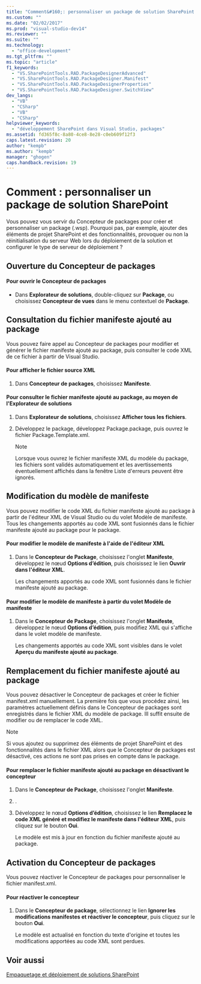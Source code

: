 ```yaml
---
title: "Comment&#160;: personnaliser un package de solution SharePoint | Microsoft Docs"
ms.custom: ""
ms.date: "02/02/2017"
ms.prod: "visual-studio-dev14"
ms.reviewer: ""
ms.suite: ""
ms.technology: 
  - "office-development"
ms.tgt_pltfrm: ""
ms.topic: "article"
f1_keywords: 
  - "VS.SharePointTools.RAD.PackageDesignerAdvanced"
  - "VS.SharePointTools.RAD.PackageDesigner.Manifest"
  - "VS.SharePointTools.RAD.PackageDesignerProperties"
  - "VS.SharePointTools.RAD.PackageDesigner.SwitchView"
dev_langs: 
  - "VB"
  - "CSharp"
  - "VB"
  - "CSharp"
helpviewer_keywords: 
  - "développement SharePoint dans Visual Studio, packages"
ms.assetid: fd365f8c-8a80-4ce8-8e28-c0eb609f12f3
caps.latest.revision: 20
author: "kempb"
ms.author: "kempb"
manager: "ghogen"
caps.handback.revision: 19
---
```

# Comment&#160;: personnaliser un package de solution SharePoint
  Vous pouvez vous servir du Concepteur de packages pour créer et personnaliser un package \(.wsp\).  Pourquoi pas, par exemple, ajouter des éléments de projet SharePoint et des fonctionnalités, provoquer ou non la réinitialisation du serveur Web lors du déploiement de la solution et configurer le type de serveur de déploiement ?  
  
## Ouverture du Concepteur de packages  
  
#### Pour ouvrir le Concepteur de packages  
  
-   Dans **Explorateur de solutions**, double\-cliquez sur **Package**, ou choisissez **Concepteur de vues** dans le menu contextuel de **Package**.  
  
## Consultation du fichier manifeste ajouté au package  
 Vous pouvez faire appel au Concepteur de packages pour modifier et générer le fichier manifeste ajouté au package,  puis consulter le code XML de ce fichier à partir de Visual Studio.  
  
#### Pour afficher le fichier source XML  
  
1.  Dans **Concepteur de packages**, choisissez **Manifeste**.  
  
#### Pour consulter le fichier manifeste ajouté au package, au moyen de l'Explorateur de solutions  
  
1.  Dans **Explorateur de solutions**, choisissez **Afficher tous les fichiers**.  
  
2.  Développez le package, développez Package.package, puis ouvrez le fichier Package.Template.xml.  
  
    > [!NOTE]  
    >  Lorsque vous ouvrez le fichier manifeste XML du modèle du package, les fichiers sont validés automatiquement et les avertissements éventuellement affichés dans la fenêtre Liste d'erreurs peuvent être ignorés.  
  
## Modification du modèle de manifeste  
 Vous pouvez modifier le code XML du fichier manifeste ajouté au package à partir de l'éditeur XML de Visual Studio ou du volet Modèle de manifeste.  Tous les changements apportés au code XML sont fusionnés dans le fichier manifeste ajouté au package pour le package.  
  
#### Pour modifier le modèle de manifeste à l'aide de l'éditeur XML  
  
1.  Dans le **Concepteur de Package**, choisissez l'onglet **Manifeste**, développez le nœud **Options d’édition**, puis choisissez le lien **Ouvrir dans l'éditeur XML**.  
  
     Les changements apportés au code XML sont fusionnés dans le fichier manifeste ajouté au package.  
  
#### Pour modifier le modèle de manifeste à partir du volet Modèle de manifeste  
  
1.  Dans le **Concepteur de Package**, choisissez l'onglet **Manifeste**, développez le nœud **Options d’édition**, puis modifiez XML qui s'affiche dans le volet modèle de manifeste.  
  
     Les changements apportés au code XML sont visibles dans le volet **Aperçu du manifeste ajouté au package**.  
  
## Remplacement du fichier manifeste ajouté au package  
 Vous pouvez désactiver le Concepteur de packages et créer le fichier manifest.xml manuellement.  La première fois que vous procédez ainsi, les paramètres actuellement définis dans le Concepteur de packages sont enregistrés dans le fichier XML du modèle de package.  Ill suffit ensuite de modifier ou de remplacer le code XML.  
  
> [!NOTE]  
>  Si vous ajoutez ou supprimez des éléments de projet SharePoint et des fonctionnalités dans le fichier XML alors que le Concepteur de packages est désactivé, ces actions ne sont pas prises en compte dans le package.  
  
#### Pour remplacer le fichier manifeste ajouté au package en désactivant le concepteur  
  
1.  Dans le **Concepteur de Package**, choisissez l'onglet **Manifeste**.  
  
2.  .  
  
3.  Développez le nœud **Options d’édition**, choisissez le lien **Remplacez le code XML généré et modifiez le manifeste dans l'éditeur XML**, puis cliquez sur le bouton **Oui**.  
  
     Le modèle est mis à jour en fonction du fichier manifeste ajouté au package.  
  
## Activation du Concepteur de packages  
 Vous pouvez réactiver le Concepteur de packages pour personnaliser le fichier manifest.xml.  
  
#### Pour réactiver le concepteur  
  
1.  Dans le **Concepteur de package**, sélectionnez le lien **Ignorer les modifications manifestes et réactiver le concepteur**, puis cliquez sur le bouton **Oui**.  
  
     Le modèle est actualisé en fonction du texte d'origine et toutes les modifications apportées au code XML sont perdues.  
  
## Voir aussi  
 [Empaquetage et déploiement de solutions SharePoint](../sharepoint/packaging-and-deploying-sharepoint-solutions.md)  
  
  